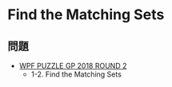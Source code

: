 # Find the Matching Sets

## 問題
- [WPF PUZZLE GP 2018 ROUND 2](../questions/wpfpgp2018_2.md)
	- 1-2. Find the Matching Sets
